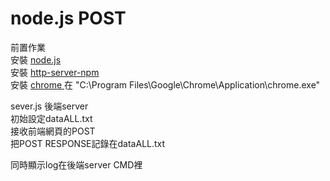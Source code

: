 node.js POST
===========
前置作業 </br>
安裝   [node.js ](https://nodejs.org/en/)</br>
安裝   [http-server-npm ](https://www.npmjs.com/package/http-server)</br>
安裝   [chrome ](https://www.google.com/intl/zh-TW/chrome/)在 "C:\Program Files\Google\Chrome\Application\chrome.exe" </br>

sever.js 後端server</br>
初始設定dataALL.txt</br>
接收前端網頁的POST</br>
把POST RESPONSE記錄在dataALL.txt</br>

同時顯示log在後端server CMD裡

